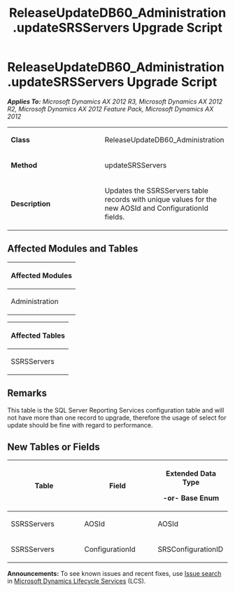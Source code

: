 ﻿---
title: ReleaseUpdateDB60_Administration.updateSRSServers Upgrade Script
TOCTitle: ReleaseUpdateDB60_Administration.updateSRSServers Upgrade Script
ms:assetid: 2fea8105-3438-e54f-6736-128960e4ca83
ms:mtpsurl: https://msdn.microsoft.com/en-us/library/JJ736051(v=AX.60)
ms:contentKeyID: 49707466
ms.date: 05/18/2015
mtps_version: v=AX.60
---

# ReleaseUpdateDB60\_Administration.updateSRSServers Upgrade Script 


_**Applies To:** Microsoft Dynamics AX 2012 R3, Microsoft Dynamics AX 2012 R2, Microsoft Dynamics AX 2012 Feature Pack, Microsoft Dynamics AX 2012_

<table>
<colgroup>
<col style="width: 50%" />
<col style="width: 50%" />
</colgroup>
<tbody>
<tr class="odd">
<td><p><strong>Class</strong></p></td>
<td><p>ReleaseUpdateDB60_Administration</p></td>
</tr>
<tr class="even">
<td><p><strong>Method</strong></p></td>
<td><p>updateSRSServers</p></td>
</tr>
<tr class="odd">
<td><p><strong>Description</strong></p></td>
<td><p>Updates the SSRSServers table records with unique values for the new AOSId and ConfigurationId fields.</p></td>
</tr>
</tbody>
</table>


## Affected Modules and Tables

<table>
<colgroup>
<col style="width: 100%" />
</colgroup>
<thead>
<tr class="header">
<th><p>Affected Modules</p></th>
</tr>
</thead>
<tbody>
<tr class="odd">
<td><p>Administration</p></td>
</tr>
</tbody>
</table>


<table>
<colgroup>
<col style="width: 100%" />
</colgroup>
<thead>
<tr class="header">
<th><p>Affected Tables</p></th>
</tr>
</thead>
<tbody>
<tr class="odd">
<td><p>SSRSServers</p></td>
</tr>
</tbody>
</table>


## Remarks

This table is the SQL Server Reporting Services configuration table and will not have more than one record to upgrade, therefore the usage of select for update should be fine with regard to performance.

## New Tables or Fields

<table>
<colgroup>
<col style="width: 33%" />
<col style="width: 33%" />
<col style="width: 33%" />
</colgroup>
<thead>
<tr class="header">
<th><p>Table</p></th>
<th><p>Field</p></th>
<th><p>Extended Data Type</p>
<p>-or- Base Enum</p></th>
</tr>
</thead>
<tbody>
<tr class="odd">
<td><p>SSRSServers</p></td>
<td><p>AOSId</p></td>
<td><p>AOSId</p></td>
</tr>
<tr class="even">
<td><p>SSRSServers</p></td>
<td><p>ConfigurationId</p></td>
<td><p>SRSConfigurationID</p></td>
</tr>
</tbody>
</table>

  
**Announcements:** To see known issues and recent fixes, use [Issue search](http://go.microsoft.com/fwlink/?linkid=389258) in [Microsoft Dynamics Lifecycle Services](http://go.microsoft.com/fwlink/?linkid=306505) (LCS).

